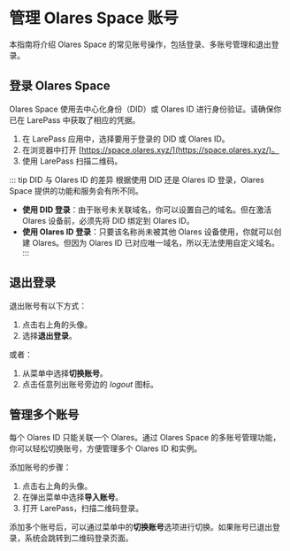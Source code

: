 # 管理 Olares Space 账号

本指南将介绍 Olares Space 的常见账号操作，包括登录、多账号管理和退出登录。

## 登录 Olares Space

Olares Space 使用去中心化身份（DID）或 Olares ID 进行身份验证。请确保你已在 LarePass 中获取了相应的凭据。

1. 在 LarePass 应用中，选择要用于登录的 DID 或 Olares ID。
2. 在浏览器中打开 [https://space.olares.xyz/](https://space.olares.xyz/)。
3. 使用 LarePass 扫描二维码。

::: tip DID 与 Olares ID 的差异
根据使用 DID 还是 Olares ID 登录，Olares Space 提供的功能和服务会有所不同。
- **使用 DID 登录**：由于账号未关联域名，你可以设置自己的域名。但在激活 Olares 设备前，必须先将 DID 绑定到 Olares ID。
- **使用 Olares ID 登录**：只要该名称尚未被其他 Olares 设备使用，你就可以创建 Olares。但因为 Olares ID 已对应唯一域名，所以无法使用自定义域名。
  :::

## 退出登录

退出账号有以下方式：

1. 点击右上角的头像。
2. 选择**退出登录**。

或者：

1. 从菜单中选择**切换账号**。
2. 点击任意列出账号旁边的 <i class="material-icons">logout</i> 图标。

## 管理多个账号

每个 Olares ID 只能关联一个 Olares。通过 Olares Space 的多账号管理功能，你可以轻松切换账号，方便管理多个 Olares ID 和实例。

添加账号的步骤：

1. 点击右上角的头像。
2. 在弹出菜单中选择**导入账号**。
3. 打开 LarePass，扫描二维码登录。

添加多个账号后，可以通过菜单中的**切换账号**选项进行切换。如果账号已退出登录，系统会跳转到二维码登录页面。